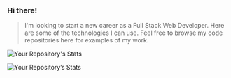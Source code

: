 ### Hi there! ###


> I'm looking to start a new career as a Full Stack Web Developer. Here are some of the technologies I can use. Feel free to browse my code repositories here for examples of my work.
> 

![Your Repository's Stats](https://github-readme-stats.vercel.app/api/top-langs/?username=fetchcat&theme=onedark&card_width=480)

![Your Repository’s Stats](https://github-readme-stats.vercel.app/api?username=fetchcat&show_icons=true&theme=onedark)
